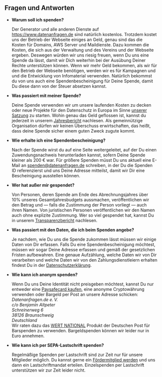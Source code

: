 ## Fragen und Antworten

* **Warum soll ich spenden?**

    Der Generator und alle anderen Dienste auf https://www.datenanfragen.de sind natürlich kostenlos. Trotzdem kostet uns der Betrieb der Webseite einiges an Geld, genau sind das die Kosten für Domains, AWS Server und Maildienste. Dazu kommen die Kosten, die sich aus der Verwaltung und des Vereins und der Webseite ergeben. Deswegen würden wir uns riesig freuen, wenn Du uns eine Spende da lässt, damit wir Dich weiterhin bei der Ausübung Deiner Rechte unterstützen können. Wenn wir mehr Geld bekommen, als wir für den Betrieb der Webseite benötigen, werden wir es für Kampagnen und und die Entwicklung von Infomaterial verwenden. Natürlich bekommst du von uns auch eine Spendenbescheinigung für Deine Spende, damit Du diese dann von der Steuer absetzen kannst.

* **Was passiert mit meiner Spende?**

    Deine Spende verwenden wir um unsere laufenden Kosten zu decken oder neue Projekte für den Datenschutz in Europa im Sinne [unserer Satzung](/satzung) zu starten. Wohin genau das Geld geflossen ist, kannst du jederzeit in unserem [Jahresbericht](/transparenz) nachlesen. Als gemeinnützige Organisation dürfen wir keinen Überschuss erwirtschaften, das heißt, dass deine Spende sicher einem guten Zweck zugute kommt.
    
* **Wie erhalte ich eine Spendenbescheinigung?**

    Nach der Spende wirst du auf eine Seite weitergeleitet, auf der Du einen Zuwendungsnachweis herunterladen kannst, sofern Deine Spende kleiner als 200 € war. Für größere Spenden müsst Du uns aktuell eine E-Mail an [spenden@datenanfragen.de](mailto:spenden@datenanfragen.de) schreiben, in der Du die Spenden ID referenzierst und uns Deine Adresse mitteilst, damit wir Dir eine Bescheinigung ausstellen können.
 
* **Wer hat außer mir gespendet?**

    Von Personen, deren Spende am Ende des Abrechnungsjahres über 10% unseres Gesamtjahresbudgets aussmachen, veröffentlichen wir den Betrag und — falls die Zustimmung der Person vorliegt — auch ihren Namen. Von juristischen Personen veröffentlichen wir den Namen auch ohne explizite Zustimmung. Wer so viel gespendet hat, kannst Du in unserem [Transparenzbericht](/transparenz) nachlesen.

* **Was passiert mit den Daten, die ich beim Spenden angebe?**

    Je nachdem, wie Du uns die Spende zukommen lässt müssen wir einige Daten von Dir erfassen. Falls Du eine Spendenbescheinigung möchtest, müssen wir sogar Deine Adresse erfassen und gemäß der gesetzlichen Fristen aufbewahren. Eine genaue Aufzählung, welche Daten wir von Dir verarbeiten und welche Daten wir von den Zahlungsdienstleiern erhalten findest Du in der [Datenschutzerklärung](https://datenanfragen.de/privacy).

* **Wie kann ich anonym spenden?**

    Wenn Du uns Deine Identität nicht preisgeben möchtest, kannst Du nur entweder eine [Paysafecard kaufen](https://www.paysafecard.com/de-de/kaufen/verkaufsstellen-finden/verkaufsstellen/), eine anonyme Cryptowährung verwenden oder Bargeld per Post an unsere Adresse schicken:  
    *Datenanfragen.de e.&thinsp;V.  
    c/o Benjamin Altpeter  
    Schreinerweg 6  
    38126 Braunschweig  
    Deutschland*  
    Wir raten dazu das [WERT NATIONAL](https://www.deutschepost.de/de/w/wert-national.html) Produkt der Deutschen Post für Barspenden zu verwenden. Bargeldspenden können wir leider nur in Euro annehmen.

* **Wie kann ich per SEPA-Lastschrift spenden?**

    <!-- TODO: Activate at mollie -->
    Regelmäßige Spenden per Lastschrift sind zur Zeit nur für unsere Mitglieder möglich. Du kannst gerne ein [Fördermitglied werden](/mitglied-werden) und uns dann ein Lastschriftmandat erteilen. Einzelspenden per Lastschrift unterstützen wir zur Zeit leider nicht.
